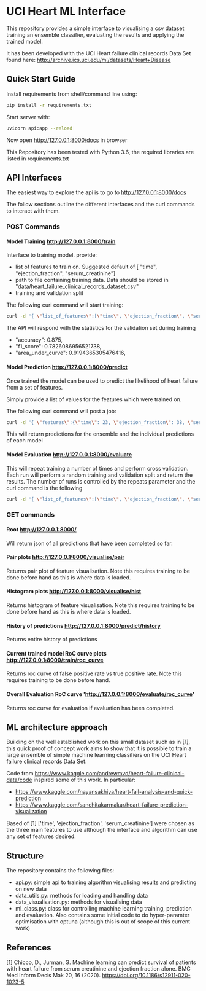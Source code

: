 # UCI Heart ML Interface    
This repository provides a  simple interface to visualising a csv dataset training
 an ensemble classifier, evaluating the results and applying the trained model.
 
 It has been developed with the UCI Heart failure clinical records Data Set found here:
 http://archive.ics.uci.edu/ml/datasets/Heart+Disease
 
 
 ## Quick Start Guide
 Install requirements from shell/command line using:
```bash
pip install -r requirements.txt
```

Start server with:
```bash
uvicorn api:app --reload
```

Now open http://127.0.0.1:8000/docs in browser

This Repository has been tested with Python 3.6, the required libraries are listed in requirements.txt

## API Interfaces
The easiest way to explore the api is to go to 
http://127.0.0.1:8000/docs 

The follow sections outline the different interfaces and the curl commands to interact with them.

### POST Commands
#### Model Training http://127.0.0.1:8000/train
Interface to training model. provide:
 * list of features to train on. Suggested default of
[ "time",  "ejection_fraction", "serum_creatinine"] 
 * path to file containing training data. Data should be stored in 
"data/heart_failure_clinical_records_dataset.csv"
* training and validation split
 

The following curl command will start training:
```bash
curl -d "{ \"list_of_features\":[\"time\", \"ejection_fraction\", \"serum_creatinine\"],  \"data_loc\":\"data/heart_failure_clinical_records_dataset.csv\", \"training_split\":0.6}" -X "POST" "http://127.0.0.1:8000/train" -H "Content-Type:application/json"
```

The API will respond with the statistics for the validation set during training
* "accuracy": 0.875,
*  "f1_score": 0.7826086956521738,
* "area_under_curve": 0.9194365305476416,


#### Model Prediction http://127.0.0.1:8000/predict
Once trained the model can be used to predict the likelihood of heart failure from a set of features.

Simply provide a list of values for the features which were trained on. 

The following curl command will post a job:
 ```bash
curl -d "{ \"features\":{\"time\": 23, \"ejection_fraction\": 38, \"serum_creatinine\":130}}" -X "POST" "http://127.0.0.1:8000/predict" -H "Content-Type:application/json"
```
This will return predictions for the ensemble and the individual predictions of each model


#### Model Evaluation http://127.0.0.1:8000/evaluate
This will repeat training a number of times and perform cross validation. Each run will perform a random training and 
validation split and return the results. The number of runs is controlled by the repeats parameter and the curl command 
is the following
```bash
curl -d "{ \"list_of_features\":[\"time\", \"ejection_fraction\", \"serum_creatinine\"],  \"data_loc\":\"data/heart_failure_clinical_records_dataset.csv\", \"training_split\":0.6, \"repeats\":10 }" -X "POST" "http://127.0.0.1:8000/evaluate" -H "Content-Type:application/json"
```
 
### GET commands
#### Root http://127.0.0.1:8000/
Will return json of all predictions that have been completed so far.

#### Pair plots http://127.0.0.1:8000/visualise/pair
Returns pair plot of feature visualisation. 
Note this requires training to be done before hand as this is where data is loaded.

#### Histogram plots http://127.0.0.1:8000/visualise/hist
Returns histogram of feature visualisation. 
Note this requires training to be done before hand as this is where data is loaded.

#### History of predictions http://127.0.0.1:8000/predict/history
Returns entire history of predictions 

#### Current trained model RoC curve plots http://127.0.0.1:8000/train/roc_curve
Returns roc curve of false positive rate vs true positive rate. Note this requires training to be done before hand.

#### Overall Evaluation RoC curve 'http://127.0.0.1:8000/evaluate/roc_curve'
Returns roc curve for evaluation if evaluation has been completed.
 
 ## ML architecture approach
Building on the well established work on this small dataset such as in [1], this quick proof of concept work aims to 
show that it is possible to train a large ensemble of simple machine learning classifiers on the UCI Heart failure 
clinical records Data Set. 

Code from https://www.kaggle.com/andrewmvd/heart-failure-clinical-data/code inspired some of this work. In particular:

* https://www.kaggle.com/nayansakhiya/heart-fail-analysis-and-quick-prediction
* https://www.kaggle.com/sanchitakarmakar/heart-failure-prediction-visualization

Based of [1] ['time', 'ejection_fraction', 'serum_creatinine'] were chosen as the three main features to use although 
the interface and algorithm can use any set of features desired.

 
 ## Structure
 The repository contains the following files:
 * api.py: simple api to training algorithm visualising results and predicting on new data
 * data_utils.py: methods for loading and handling data
 * data_visualisation.py: methods for visualising data
 * ml_class.py: class for controlling machine learning training, prediction and evaluation. 
 Also contains some initial code to do hyper-paramter optimisation with optuna (although this is out of scope of this current work)
 
 ## References 
  [1]  Chicco, D., Jurman, G. Machine learning can predict survival of patients with
   heart failure from serum creatinine and ejection fraction alone. BMC Med Inform
    Decis Mak 20, 16 (2020). https://doi.org/10.1186/s12911-020-1023-5
